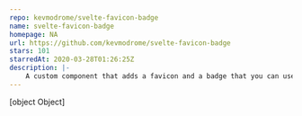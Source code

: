 ```yaml
---
repo: kevmodrome/svelte-favicon-badge
name: svelte-favicon-badge
homepage: NA
url: https://github.com/kevmodrome/svelte-favicon-badge
stars: 101
starredAt: 2020-03-28T01:26:25Z
description: |-
    A custom component that adds a favicon and a badge that you can use to show for example number of unread messages
---
```


[object Object]

